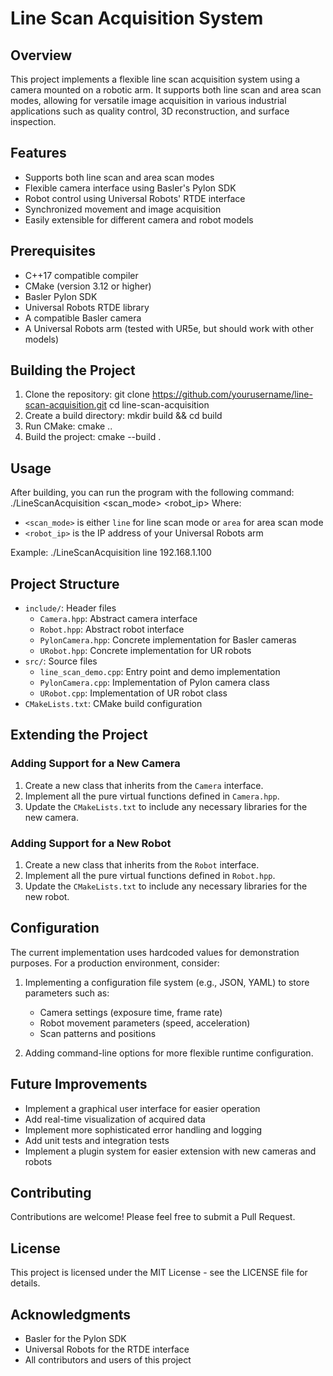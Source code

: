 # Line Scan Acquisition System

## Overview

This project implements a flexible line scan acquisition system using a camera mounted on a robotic arm. It supports both line scan and area scan modes, allowing for versatile image acquisition in various industrial applications such as quality control, 3D reconstruction, and surface inspection.

## Features

- Supports both line scan and area scan modes
- Flexible camera interface using Basler's Pylon SDK
- Robot control using Universal Robots' RTDE interface
- Synchronized movement and image acquisition
- Easily extensible for different camera and robot models

## Prerequisites

- C++17 compatible compiler
- CMake (version 3.12 or higher)
- Basler Pylon SDK
- Universal Robots RTDE library
- A compatible Basler camera
- A Universal Robots arm (tested with UR5e, but should work with other models)

## Building the Project

1. Clone the repository:
git clone https://github.com/yourusername/line-scan-acquisition.git
cd line-scan-acquisition
2. Create a build directory:
mkdir build && cd build
3. Run CMake:
cmake ..
4. Build the project:
cmake --build .

## Usage
After building, you can run the program with the following command:
./LineScanAcquisition <scan_mode> <robot_ip>
Where:
- `<scan_mode>` is either `line` for line scan mode or `area` for area scan mode
- `<robot_ip>` is the IP address of your Universal Robots arm

Example:
./LineScanAcquisition line 192.168.1.100

## Project Structure

- `include/`: Header files
  - `Camera.hpp`: Abstract camera interface
  - `Robot.hpp`: Abstract robot interface
  - `PylonCamera.hpp`: Concrete implementation for Basler cameras
  - `URobot.hpp`: Concrete implementation for UR robots
- `src/`: Source files
  - `line_scan_demo.cpp`: Entry point and demo implementation
  - `PylonCamera.cpp`: Implementation of Pylon camera class
  - `URobot.cpp`: Implementation of UR robot class
- `CMakeLists.txt`: CMake build configuration

## Extending the Project

### Adding Support for a New Camera

1. Create a new class that inherits from the `Camera` interface.
2. Implement all the pure virtual functions defined in `Camera.hpp`.
3. Update the `CMakeLists.txt` to include any necessary libraries for the new camera.

### Adding Support for a New Robot

1. Create a new class that inherits from the `Robot` interface.
2. Implement all the pure virtual functions defined in `Robot.hpp`.
3. Update the `CMakeLists.txt` to include any necessary libraries for the new robot.

## Configuration

The current implementation uses hardcoded values for demonstration purposes. For a production environment, consider:

1. Implementing a configuration file system (e.g., JSON, YAML) to store parameters such as:
   - Camera settings (exposure time, frame rate)
   - Robot movement parameters (speed, acceleration)
   - Scan patterns and positions

2. Adding command-line options for more flexible runtime configuration.

## Future Improvements

- Implement a graphical user interface for easier operation
- Add real-time visualization of acquired data
- Implement more sophisticated error handling and logging
- Add unit tests and integration tests
- Implement a plugin system for easier extension with new cameras and robots

## Contributing

Contributions are welcome! Please feel free to submit a Pull Request.

## License

This project is licensed under the MIT License - see the LICENSE file for details.

## Acknowledgments

- Basler for the Pylon SDK
- Universal Robots for the RTDE interface
- All contributors and users of this project